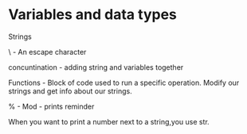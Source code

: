 # Variables and data types

Strings

\ - An escape character

concuntination - adding string and variables together

Functions - Block of code used to run a specific operation.
            Modify our strings and get info about our strings.

% - Mod - prints reminder

 When you want to print a number next to a string,you use str.

